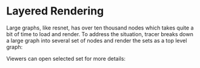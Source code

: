 # Layered Rendering
Large graphs, like resnet, has over ten thousand nodes which takes quite a bit of time to load and render. To address the situation, tracer breaks down a large graph into several set of nodes and render the sets as a top level graph:

Viewers can open selected set for more details:
